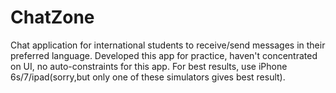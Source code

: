 # ChatZone
Chat application for international students to receive/send messages in their preferred language.
 Developed this app for practice, haven't concentrated on UI, no auto-constraints for this app. For best results, use iPhone 6s/7/ipad(sorry,but only one of these simulators gives best result).
